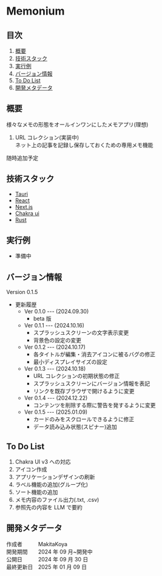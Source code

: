 # Memonium

## 目次

1. [概要](#概要)
1. [技術スタック](#技術スタック)
1. [実行例](#実行例)
1. [バージョン情報](#バージョン情報)
1. [To Do List](#to-do-list)
1. [開発メタデータ](#開発メタデータ)

## 概要

様々なメモの形態をオールインワンにしたメモアプリ(理想)<br>

1. URL コレクション(実装中)<br>
   ネット上の記事を記録し保存しておくための専用メモ機能

随時追加予定

<!-- 1. シンプルメモ(未実装)<br>
   シンプルなメモ機能

1. 付箋メモ(未実装) -->

## 技術スタック

- [Tauri](https://tauri.app/)
- [React](https://react.dev/)
- [Next.js](https://nextjs.org/)
- [Chakra ui](https://v2.chakra-ui.com/)
- [Rust](https://www.rust-lang.org/ja/)

## 実行例

- 準備中

## バージョン情報

Version 0.1.5

- 更新履歴
  - Ver 0.1.0 --- (2024.09.30)
    - beta 版
  - Ver 0.1.1 --- (2024.10.16)
    - スプラッシュスクリーンの文字表示変更
    - 背景色の設定の変更
  - Ver 0.1.2 --- (2024.10.17)
    - 各タイトルが編集・消去アイコンに被るバグの修正
    - 最小ディスプレイサイズの設定
  - Ver 0.1.3 --- (2024.10.18)
    - URL コレクションの初期状態の修正
    - スプラッシュスクリーンにバージョン情報を表記
    - リンクを既存ブラウザで開けるように変更
  - Ver 0.1.4 --- (2024.12.22)
    - コンテンツを削除する際に警告を発するように変更
  - Ver 0.1.5 --- (2025.01.09)
    - カードのみをスクロールできるように修正
    - データ読み込み状態(スピナー)追加

## To Do List

1. Chakra UI v3 への対応
1. アイコン作成
1. アプリケーションデザインの刷新
1. ラベル機能の追加(グループ化)
1. ソート機能の追加
1. メモ内容のファイル出力(.txt, .csv)
1. 参照先の内容を LLM で要約

## 開発メタデータ

作成者&emsp;&emsp;&emsp;MakitaKoya</br>
開発期間&emsp;&emsp;2024 年 09 月~開発中</br>
公開日&emsp;&emsp;&emsp;2024 年 09 月 30 日</br>
最終更新日&emsp;2025 年 01 月 09 日</br>
